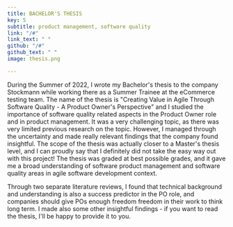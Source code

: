 ```yaml
---
title: BACHELOR'S THESIS
key: 5
subtitle: product management, software quality
link: "/#"
link_text: " "
github: "/#"
github_text: " "
image: thesis.png

---
```


During the Summer of 2022, I wrote my Bachelor's thesis to the company Stockmann while working there as a Summer Trainee at the eCommerce testing team. The name of the thesis is "Creating Value in Agile Through Software Quality - A Product Owner's Perspective" and I studied the importance of software quality related aspects in the Product Owner role and in product management. It was a very challenging topic, as there was very limited previous research on the topic. However, I managed through the uncertainty and made really relevant findings that the company found insightful. The scope of the thesis was actually closer to a Master's thesis level, and I can proudly say that I definitely did not take the easy way out with this project! The thesis was graded at best possible grades, and it gave me a broad understanding of software product management and software quality areas in agile software development context. 

Through two separate literature reviews, I found that technical background and understanding is also a success predictor in the PO role, and companies should give POs enough freedom freedom in their work to think long term. I made also some other insightful findings - if you want to read the thesis, I'll be happy to provide it to you.
